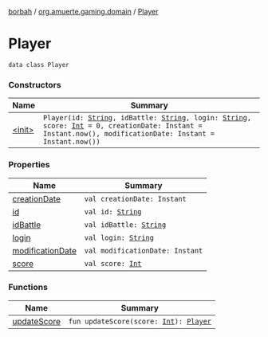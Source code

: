 [borbah](../../index.md) / [org.amuerte.gaming.domain](../index.md) / [Player](./index.md)

# Player

`data class Player`

### Constructors

| Name | Summary |
|---|---|
| [&lt;init&gt;](-init-.md) | `Player(id: `[`String`](https://kotlinlang.org/api/latest/jvm/stdlib/kotlin/-string/index.html)`, idBattle: `[`String`](https://kotlinlang.org/api/latest/jvm/stdlib/kotlin/-string/index.html)`, login: `[`String`](https://kotlinlang.org/api/latest/jvm/stdlib/kotlin/-string/index.html)`, score: `[`Int`](https://kotlinlang.org/api/latest/jvm/stdlib/kotlin/-int/index.html)` = 0, creationDate: Instant = Instant.now(), modificationDate: Instant = Instant.now())` |

### Properties

| Name | Summary |
|---|---|
| [creationDate](creation-date.md) | `val creationDate: Instant` |
| [id](id.md) | `val id: `[`String`](https://kotlinlang.org/api/latest/jvm/stdlib/kotlin/-string/index.html) |
| [idBattle](id-battle.md) | `val idBattle: `[`String`](https://kotlinlang.org/api/latest/jvm/stdlib/kotlin/-string/index.html) |
| [login](login.md) | `val login: `[`String`](https://kotlinlang.org/api/latest/jvm/stdlib/kotlin/-string/index.html) |
| [modificationDate](modification-date.md) | `val modificationDate: Instant` |
| [score](score.md) | `val score: `[`Int`](https://kotlinlang.org/api/latest/jvm/stdlib/kotlin/-int/index.html) |

### Functions

| Name | Summary |
|---|---|
| [updateScore](update-score.md) | `fun updateScore(score: `[`Int`](https://kotlinlang.org/api/latest/jvm/stdlib/kotlin/-int/index.html)`): `[`Player`](./index.md) |
